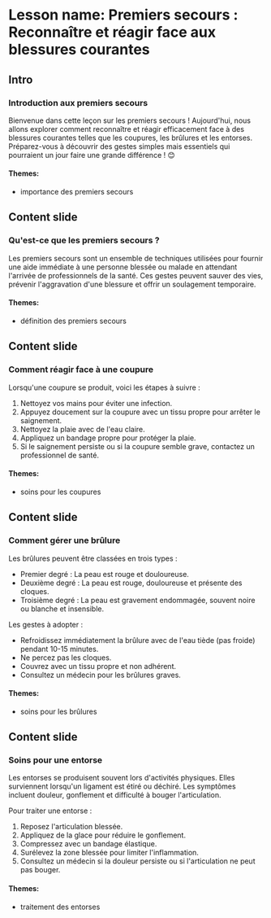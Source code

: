 # Lesson name: Premiers secours : Reconnaître et réagir face aux blessures courantes

## Intro

### Introduction aux premiers secours

Bienvenue dans cette leçon sur les premiers secours ! Aujourd'hui, nous allons explorer comment reconnaître et réagir efficacement face à des blessures courantes telles que les coupures, les brûlures et les entorses. Préparez-vous à découvrir des gestes simples mais essentiels qui pourraient un jour faire une grande différence ! 😊

#### **Themes:**
- importance des premiers secours

## Content slide

### Qu'est-ce que les premiers secours ?

Les premiers secours sont un ensemble de techniques utilisées pour fournir une aide immédiate à une personne blessée ou malade en attendant l'arrivée de professionnels de la santé. Ces gestes peuvent sauver des vies, prévenir l'aggravation d'une blessure et offrir un soulagement temporaire.

#### **Themes:**
- définition des premiers secours

## Content slide

### Comment réagir face à une coupure

Lorsqu'une coupure se produit, voici les étapes à suivre :

1. Nettoyez vos mains pour éviter une infection.
2. Appuyez doucement sur la coupure avec un tissu propre pour arrêter le saignement.
3. Nettoyez la plaie avec de l'eau claire.
4. Appliquez un bandage propre pour protéger la plaie.
5. Si le saignement persiste ou si la coupure semble grave, contactez un professionnel de santé.

#### **Themes:**
- soins pour les coupures

## Content slide

### Comment gérer une brûlure

Les brûlures peuvent être classées en trois types :

- Premier degré : La peau est rouge et douloureuse.
- Deuxième degré : La peau est rouge, douloureuse et présente des cloques.
- Troisième degré : La peau est gravement endommagée, souvent noire ou blanche et insensible.

Les gestes à adopter :
- Refroidissez immédiatement la brûlure avec de l'eau tiède (pas froide) pendant 10-15 minutes.
- Ne percez pas les cloques.
- Couvrez avec un tissu propre et non adhérent.
- Consultez un médecin pour les brûlures graves.

#### **Themes:**
- soins pour les brûlures

## Content slide

### Soins pour une entorse

Les entorses se produisent souvent lors d'activités physiques. Elles surviennent lorsqu'un ligament est étiré ou déchiré. Les symptômes incluent douleur, gonflement et difficulté à bouger l'articulation.

Pour traiter une entorse :

1. Reposez l'articulation blessée.
2. Appliquez de la glace pour réduire le gonflement.
3. Compressez avec un bandage élastique.
4. Surélevez la zone blessée pour limiter l'inflammation.
5. Consultez un médecin si la douleur persiste ou si l'articulation ne peut pas bouger.

#### **Themes:**
- traitement des entorses
